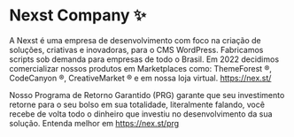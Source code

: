 # Nexst Company ✨

A Nexst é uma empresa de desenvolvimento com foco na criação de soluções, criativas e inovadoras, para o CMS WordPress. Fabricamos scripts sob demanda para empresas de todo o Brasil. Em 2022 decidimos comercializar nossos produtos em Marketplaces como: ThemeForest ®, CodeCanyon ®, CreativeMarket ® e em nossa loja virtual. https://nex.st/

Nosso Programa de Retorno Garantido (PRG) garante que seu investimento retorne para o seu bolso em sua totalidade, literalmente falando, você recebe de volta todo o dinheiro que investiu no desenvolvimento da sua solução. Entenda melhor em https://nex.st/prg
